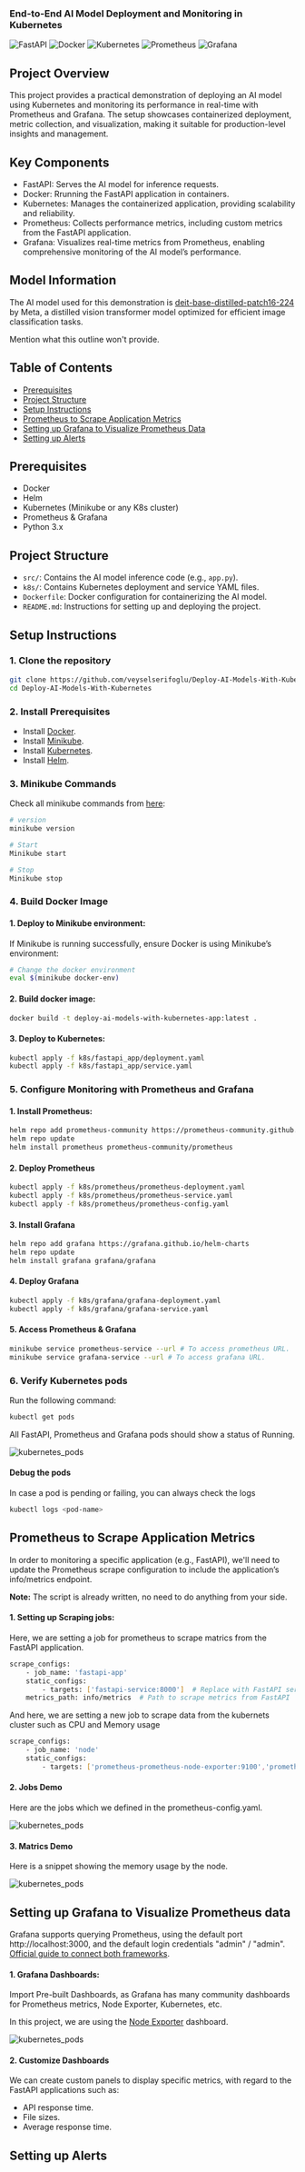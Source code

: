 ### End-to-End AI Model Deployment and Monitoring in Kubernetes
<!-- Tech used  -->
![FastAPI](https://img.shields.io/badge/FastAPI-005571?style=flat-square&logo=fastapi&logoColor=white) ![Docker](https://img.shields.io/badge/Docker-2496ED?style=flat-square&logo=docker&logoColor=white) ![Kubernetes](https://img.shields.io/badge/Kubernetes-326ce5?style=flat-square&logo=kubernetes&logoColor=white) ![Prometheus](https://img.shields.io/badge/Prometheus-E6522C?style=flat-square&logo=prometheus&logoColor=white) ![Grafana](https://img.shields.io/badge/Grafana-F46800?style=flat-square&logo=grafana&logoColor=white) 

## Project Overview

This project provides a practical demonstration of deploying an AI model using Kubernetes and monitoring its performance in real-time with Prometheus and Grafana. The setup showcases containerized deployment, metric collection, and visualization, making it suitable for production-level insights and management.

## Key Components
- FastAPI: Serves the AI model for inference requests.
- Docker: Rrunning the FastAPI application in containers.
- Kubernetes: Manages the containerized application, providing scalability and reliability.
- Prometheus: Collects performance metrics, including custom metrics from the FastAPI application.
- Grafana: Visualizes real-time metrics from Prometheus, enabling comprehensive monitoring of the AI model’s performance.


## Model Information

The AI model used for this demonstration is [deit-base-distilled-patch16-224](https://huggingface.co/facebook/deit-base-distilled-patch16-224) by Meta, a distilled vision transformer model optimized for efficient image classification tasks.


Mention what this outline won't provide. 

## Table of Contents

- [Prerequisites](#prerequisites)
- [Project Structure](#project-structure)
- [Setup Instructions](#setup-instructions)
- [Prometheus to Scrape Application Metrics](#prometheus-to-scrape-application-metrics)
- [Setting up Grafana to Visualize Prometheus Data](#setting-up-grafana-to-visualize-prometheus-data)
- [Setting up Alerts](#setting-up-alerts)


## Prerequisites
- Docker
- Helm
- Kubernetes (Minikube or any K8s cluster)
- Prometheus & Grafana
- Python 3.x

## Project Structure
- `src/`: Contains the AI model inference code (e.g., `app.py`).
- `k8s/`: Contains Kubernetes deployment and service YAML files.
- `Dockerfile`: Docker configuration for containerizing the AI model.
- `README.md`: Instructions for setting up and deploying the project.

## Setup Instructions

### 1. Clone the repository
```bash
git clone https://github.com/veyselserifoglu/Deploy-AI-Models-With-Kubernetes.git
cd Deploy-AI-Models-With-Kubernetes
```

### 2. Install Prerequisites
- Install [Docker](https://docs.docker.com/engine/install/ubuntu/).
- Install [Minikube](https://minikube.sigs.k8s.io/docs/start/?arch=%2Flinux%2Fx86-64%2Fstable%2Fbinary+download).
- Install [Kubernetes](https://kubernetes.io/releases/download/).
- Install [Helm](https://helm.sh/docs/intro/install/).

### 3. Minikube Commands
Check all minikube commands from [here](https://minikube.sigs.k8s.io/docs/commands/):
```bash
# version
minikube version

# Start
Minikube start

# Stop
Minikube stop
```

### 4. Build Docker Image

#### 1. Deploy to Minikube environment:
If Minikube is running successfully, ensure Docker is using Minikube’s environment:

```bash
# Change the docker environment
eval $(minikube docker-env)
```

#### 2. Build docker image:
```bash
docker build -t deploy-ai-models-with-kubernetes-app:latest .
```

#### 3. Deploy to Kubernetes: 
```bash
kubectl apply -f k8s/fastapi_app/deployment.yaml
kubectl apply -f k8s/fastapi_app/service.yaml
```

### 5. Configure Monitoring with Prometheus and Grafana

#### 1. Install Prometheus:
```bash 
helm repo add prometheus-community https://prometheus-community.github.io/helm-charts
helm repo update
helm install prometheus prometheus-community/prometheus
```

#### 2. Deploy Prometheus
```bash
kubectl apply -f k8s/prometheus/prometheus-deployment.yaml
kubectl apply -f k8s/prometheus/prometheus-service.yaml
kubectl apply -f k8s/prometheus/prometheus-config.yaml
```

#### 3. Install Grafana
```bash
helm repo add grafana https://grafana.github.io/helm-charts
helm repo update
helm install grafana grafana/grafana
```

#### 4. Deploy Grafana
```bash
kubectl apply -f k8s/grafana/grafana-deployment.yaml
kubectl apply -f k8s/grafana/grafana-service.yaml
```

#### 5. Access Prometheus & Grafana
```bash
minikube service prometheus-service --url # To access prometheus URL.
minikube service grafana-service --url # To access grafana URL.
```

### 6. Verify Kubernetes pods
Run the following command:
```bash
kubectl get pods
```
All FastAPI, Prometheus and Grafana pods should show a status of Running. 

![kubernetes_pods](/static/images/kubernetes_pods.png)

#### Debug the pods
In case a pod is pending or failing, you can always check the logs

```bash
kubectl logs <pod-name>
```

## Prometheus to Scrape Application Metrics
In order to monitoring a specific application (e.g., FastAPI), we'll need to update the Prometheus scrape configuration to include the application’s info/metrics endpoint. 

<b>Note:</b> The script is already written, no need to do anything from your side.

#### 1. Setting up Scraping jobs:
Here, we are setting a job for prometheus to scrape matrics from the FastAPI application. 
```bash
scrape_configs:
    - job_name: 'fastapi-app'
    static_configs:
        - targets: ['fastapi-service:8000']  # Replace with FastAPI service name and port
    metrics_path: info/metrics  # Path to scrape metrics from FastAPI
```

And here, we are setting a new job to scrape data from the kubernets cluster such as CPU and Memory usage

```bash
scrape_configs:
    - job_name: 'node'
    static_configs:
        - targets: ['prometheus-prometheus-node-exporter:9100','prometheus-kube-state-metrics:8080','kube-state-metrics:8080']
```

#### 2. Jobs Demo
Here are the jobs which we defined in the prometheus-config.yaml.

![kubernetes_pods](/static/images/prometheus_jobs.png)

#### 3. Matrics Demo
Here is a snippet showing the memory usage by the node. 

![kubernetes_pods](/static/images/node_memory_usage.png)

## Setting up Grafana to Visualize Prometheus data
Grafana supports querying Prometheus, using the default port http://localhost:3000, and the default login credentials "admin" / "admin". [Official guide to connect both frameworks](https://prometheus.io/docs/visualization/grafana/).


#### 1. Grafana Dashboards:
Import Pre-built Dashboards, as Grafana has many community dashboards for Prometheus metrics, Node Exporter, Kubernetes, etc.

In this project, we are using the [Node Exporter](https://grafana.com/grafana/dashboards/1860-node-exporter-full/) dashboard. 

![kubernetes_pods](/static/images/grafana_visualization.png)

#### 2. Customize Dashboards
We can create custom panels to display specific metrics, with regard to the FastAPI applications such as:

- API response time. 
- File sizes. 
- Average response time. 

## Setting up Alerts 
